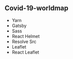 ## Covid-19-worldmap

* Yarn
* Gatsby
* Sass
* React Helmet
* Resolve Src
* Leaflet
* React Leaflet
